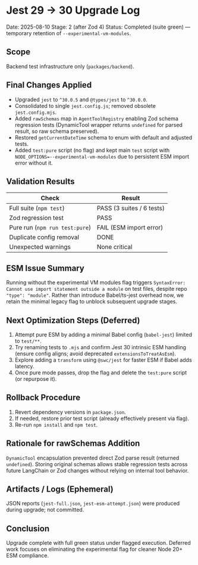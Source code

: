 # Jest 29 -> 30 Upgrade Log

Date: 2025-08-10
Stage: 2 (after Zod 4)
Status: Completed (suite green) — temporary retention of `--experimental-vm-modules`.

## Scope
Backend test infrastructure only (`packages/backend`).

## Final Changes Applied
- Upgraded `jest` to `^30.0.5` and `@types/jest` to `^30.0.0`.
- Consolidated to single `jest.config.js`; removed obsolete `jest.config.mjs`.
- Added `rawSchemas` map in `AgentToolRegistry` enabling Zod schema regression tests (DynamicTool wrapper returns `undefined` for parsed result, so raw schema preserved).
- Restored `getCurrentDateTime` schema to enum with default and adjusted tests.
- Added `test:pure` script (no flag) and kept main `test` script with `NODE_OPTIONS=--experimental-vm-modules` due to persistent ESM import error without it.

## Validation Results
| Check | Result |
|-------|--------|
| Full suite (`npm test`) | PASS (3 suites / 6 tests) |
| Zod regression test | PASS |
| Pure run (`npm run test:pure`) | FAIL (ESM import error) |
| Duplicate config removal | DONE |
| Unexpected warnings | None critical |

## ESM Issue Summary
Running without the experimental VM modules flag triggers `SyntaxError: Cannot use import statement outside a module` on test files, despite repo `"type": "module"`. Rather than introduce Babel/ts-jest overhead now, we retain the minimal legacy flag to unblock subsequent upgrade stages.

## Next Optimization Steps (Deferred)
1. Attempt pure ESM by adding a minimal Babel config (`babel-jest`) limited to `test/**`.
2. Try renaming tests to `.mjs` and confirm Jest 30 intrinsic ESM handling (ensure config aligns; avoid deprecated `extensionsToTreatAsEsm`).
3. Explore adding a `transform` using `@swc/jest` for faster ESM if Babel adds latency.
4. Once pure mode passes, drop the flag and delete the `test:pure` script (or repurpose it).

## Rollback Procedure
1. Revert dependency versions in `package.json`.
2. If needed, restore prior test script (already effectively present via flag).
3. Re-run `npm install` and `npm test`.

## Rationale for rawSchemas Addition
`DynamicTool` encapsulation prevented direct Zod parse result (returned `undefined`). Storing original schemas allows stable regression tests across future LangChain or Zod changes without relying on internal tool behavior.

## Artifacts / Logs (Ephemeral)
JSON reports (`jest-full.json`, `jest-esm-attempt.json`) were produced during upgrade; not committed.

## Conclusion
Upgrade complete with full green status under flagged execution. Deferred work focuses on eliminating the experimental flag for cleaner Node 20+ ESM compliance.
